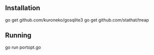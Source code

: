 ## Installation

go get github.com/kuroneko/gosqlite3
go get github.com/stathat/treap

## Running

go run portopt.go
